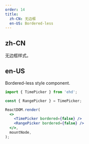 ```yaml
---
order: 14
title:
  zh-CN: 无边框
  en-US: Bordered-less
---
```


## zh-CN

无边框样式。

## en-US

Bordered-less style component.

```jsx
import { TimePicker } from 'ehd';

const { RangePicker } = TimePicker;

ReactDOM.render(
  <>
    <TimePicker bordered={false} />
    <RangePicker bordered={false} />
  </>,
  mountNode,
);
```
